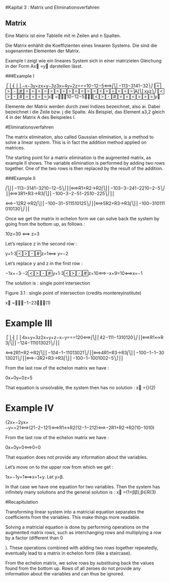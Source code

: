 #Kapital 3 : Matrix und Eliminationsverfahren

## Matrix

Eine Matrix ist eine Tablelle mit m Zeilen and n Spalten.

Die Matrix enhählt die Koeffizienten eines linearen Systems. Die sind die sogenannten Elementen der Matrix.

Example I zeigt wie ein lineares System sich in einer matrizielen Gleichung in der Form Ax⃗ =y⃗ darstellen lässt.

###Example I

⎧⎩⎨⎪⎪−x−3y+zx+y−3z3x+4y+2z===10−12−5⟺⎛⎝⎜−113−3141−32⎞⎠⎟A⎛⎝⎜xyz⎞⎠⎟x⃗ =⎛⎝⎜10−12−5⎞⎠⎟y⃗


Elemente der Matrix werden durch zwei Indizes bezeichnet, also ai. Dabei bezeichnet i die Zeile bzw. j die Spalte. Als Beispiel, das Element a3,2 gleich 4 in der Matrix A des Beispieles I.


#Eliminationsverfahren

The matrix elimination, also called Gaussian elimination, is a method to solve a linear system. This is in fact the addition method applied on matrices.

The starting point for a matrix elimination is the augmented matrix, as example II shows. The variable elimination is performed by adding two rows together. One of the two rows is then replaced by the result of the addition.

###Example II

⎛⎝⎜⎜−113−3141−3210−12−5⎞⎠⎟⎟⟺R1+R2→R2⎛⎝⎜⎜−103−3−241−2210−2−5⎞⎠⎟⎟⟺3R1+R3→R3⎛⎝⎜⎜−100−3−2−51−2510−225⎞⎠⎟⎟

⟺−12R2→R2⎛⎝⎜⎜−100−31−511510125⎞⎠⎟⎟⟺5R2+R3→R3⎛⎝⎜⎜−100−310111010130⎞⎠⎟⎟


Once we get the matrix in echelon form we can solve back the system by going from the bottom up, as follows :

10z=30 ⟺ z=3

Let’s replace z in the second row :

y+1⋅3z=1⟺ y=−2

Let’s replace y and z in the first row :

−1x+−3⋅−2y+1⋅3z=10⟺−x+9=10⟺x=−1

The solution is :
single point intersection

Figure 3.1 : single point of intersection (credits montereyinstitute)

x⃗ =⎛⎝⎜−1−23⎞⎠⎟(1)

# Example III

⎧⎩⎨⎪⎪4x+y+3z2x+y+z−x−y===120⟺⎛⎝⎜⎜42−111−1310120⎞⎠⎟⎟⟺R1↔R3⎛⎝⎜⎜−124−111013021⎞⎠⎟⎟

⟺2R1+R2→R2⎛⎝⎜⎜−104−1−11013021⎞⎠⎟⎟⟺4R1+R3→R3⎛⎝⎜⎜−100−1−1−3013021⎞⎠⎟⎟⟺−3R2+R3→R3⎛⎝⎜⎜−100−1−1001002−5⎞⎠⎟⎟

From the last row of the echelon matrix we have :

0x+0y+0z=5

That equation is unsolvable, the system then has no solution :
x⃗ ={}(2)


# Example IV

{2x+−2yx+−y==21⟺(21−2−121)⟺R1↔R2(12−1−212)⟺−2R1+R2→R2(10−1010)

From the last row of the echelon matrix we have :

0x+0y=0⟺0=0

That equation does not provide any information about the variables.

Let’s move on to the upper row from which we get :

1x+−1y=1⟺x=1+y. Let y=β.

In that case we have one equation for two variables. Then the system has infinitely many solutions and the general solution is :
x⃗ =(1+ββ),β∈R(3)


#Recapitulation

Transforming linear system into a matricial equation separates the coefficients from the variables. This make things more readable.

Solving a matricial equation is done by performing operations on the augmented matrix rows, such as interchanging rows and multiplying a row by a factor (different than 0

). These operations combined with adding two rows together repeatedly, eventually lead to a matrix in echelon form (like a staircase).

From the echelon matrix, we solve rows by substituing back the values found from the bottom up. Rows of all zeroes do not provide any information about the variables and can thus be ignored.
